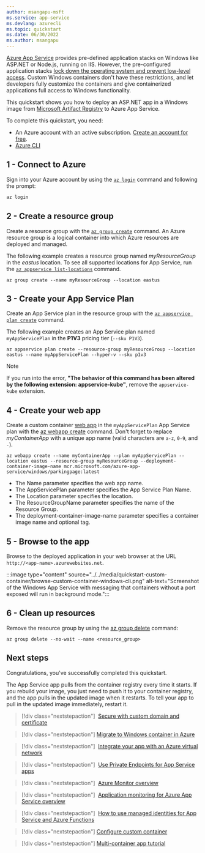 ```yaml
---
author: msangapu-msft
ms.service: app-service
ms.devlang: azurecli
ms.topic: quickstart
ms.date: 06/30/2022
ms.author: msangapu
---
```


[Azure App Service](../../overview.md) provides pre-defined application stacks on Windows like ASP.NET or Node.js, running on IIS. However, the pre-configured application stacks [lock down the operating system and prevent low-level access](../../operating-system-functionality.md). Custom Windows containers don't have these restrictions, and let developers fully customize the containers and give containerized applications full access to Windows functionality. 

This quickstart shows you how to deploy an ASP.NET app in a Windows image from [Microsoft Artifact Registry](https://mcr.microsoft.com/) to Azure App Service.

To complete this quickstart, you need:

- An Azure account with an active subscription. [Create an account for free](https://azure.microsoft.com/free/dotnet).
- [Azure CLI](/cli/azure/install-azure-cli)

## 1 - Connect to Azure

Sign into your Azure account by using the [`az login`](/cli/azure/authenticate-azure-cli) command and following the prompt:

```bash
az login
```

## 2 - Create a resource group

Create a resource group with the [`az group create`](/cli/azure/group#az-group-create) command. An Azure resource group is a logical container into which Azure resources are deployed and managed.

The following example creates a resource group named *myResourceGroup* in the *eastus* location. To see all supported locations for App Service, run the [`az appservice list-locations`](/cli/azure/appservice#az-appservice-list-locations) command.

```azurecli-interactive
az group create --name myResourceGroup --location eastus
```

## 3 - Create your App Service Plan

Create an App Service plan in the resource group with the [`az appservice plan create`](/cli/azure/appservice/plan#az-appservice-plan-create) command.

The following example creates an App Service plan named `myAppServicePlan` in the **P1V3** pricing tier (`--sku P1V3`).

```azurecli-interactive
az appservice plan create --resource-group myResourceGroup --location eastus --name myAppServicePlan --hyper-v --sku p1v3
```

> [!NOTE]
> If you run into the error, **"The behavior of this command has been altered by the following extension: appservice-kube"**, remove the `appservice-kube` extension. 
>

## 4 - Create your web app

Create a custom container [web app](../../overview.md) in the `myAppServicePlan` App Service plan with the [az webapp create](/cli/azure/webapp#az-webapp-create) command. Don't forget to replace _myContainerApp_ with a unique app name (valid characters are `a-z`, `0-9`, and `-`).

```azurecli-interactive
az webapp create --name myContainerApp --plan myAppServicePlan --location eastus --resource-group myResourceGroup --deployment-container-image-name mcr.microsoft.com/azure-app-service/windows/parkingpage:latest
```

- The Name parameter specifies the web app name.
- The AppServicePlan parameter specifies the App Service Plan Name.
- The Location parameter specifies the location.
- The ResourceGroupName parameter specifies the name of the Resource Group.
- The deployment-container-image-name parameter specifies a container image name and optional tag.

## 5 - Browse to the app

Browse to the deployed application in your web browser at the URL `http://<app-name>.azurewebsites.net`.

:::image type="content" source="../../media/quickstart-custom-container/browse-custom-container-windows-cli.png" alt-text="Screenshot of the Windows App Service with messaging that containers without a port exposed will run in background mode.":::

## 6 - Clean up resources

Remove the resource group by using the [az group delete](/cli/azure/group#az-group-delete) command:

```azurecli-interactive
az group delete --no-wait --name <resource_group>
```

## Next steps

Congratulations, you've successfully completed this quickstart.

The App Service app pulls from the container registry every time it starts. If you rebuild your image, you just need to push it to your container registry, and the app pulls in the updated image when it restarts. To tell your app to pull in the updated image immediately, restart it.

> [!div class="nextstepaction"]
> [Secure with custom domain and certificate](../../tutorial-secure-domain-certificate.md)

> [!div class="nextstepaction"]
> [Migrate to Windows container in Azure](../../tutorial-custom-container.md)

> [!div class="nextstepaction"]
> [Integrate your app with an Azure virtual network](../../overview-vnet-integration.md)

> [!div class="nextstepaction"]
> [Use Private Endpoints for App Service apps](../../networking/private-endpoint.md)

> [!div class="nextstepaction"]
> [Azure Monitor overview](/azure-monitor/overview.md)

> [!div class="nextstepaction"]
> [Application monitoring for Azure App Service overview](/azure-monitor/app/azure-web-apps.md)

> [!div class="nextstepaction"]
> [How to use managed identities for App Service and Azure Functions](../../overview-managed-identity.md)

> [!div class="nextstepaction"]
> [Configure custom container](../../configure-custom-container.md)

> [!div class="nextstepaction"]
> [Multi-container app tutorial](../../tutorial-multi-container-app.md)


<!-- LINKS - internal -->
[az-acr-create]: /cli/azure/acr#az_acr_create
[az-acr-login]: /cli/azure/acr#az_acr_login
[az-group-create]: /cli/azure/group#az_group_create
[az-group-delete]: /cli/azure/group#az_group_delete
[azure-cli]: /cli/azure/install-azure-cli
[container-registry-tutorial-quick-task]: container-registry-tutorial-quick-task.md
[container-registry-skus]: /container-registry/container-registry-skus.md
